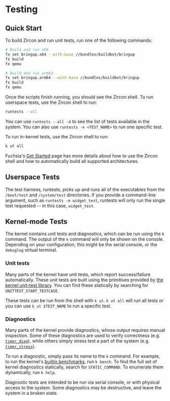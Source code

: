 # Testing

## Quick Start

To build Zircon and run unit tests, run one of the following commands:

```sh
# Build and run x64.
fx set bringup.x64 --with-base //bundles/buildbot/bringup
fx build
fx qemu

# Build and run arm64.
fx set bringup.arm64 --with-base //bundles/buildbot/bringup
fx build
fx qemu
```

Once the scripts finish running, you should see the Zircon shell. To run
userspace tests, use the Zircon shell to run:

```sh
runtests --all
```

You can use `runtests --all -d` to see the list of tests available in the
system. You can also use `runtests -n <TEST_NAME>` to run one specific test.

To run in-kernel tests, use the Zircon shell to run:

```sh
k ut all
```

Fuchsia's [Get Started](/docs/get-started/README.md) page has more details about how to
use the Zircon shell and how to automatically build all supported architectures.

## Userspace Tests

The test harness, runtests, picks up and runs all of the executables from the
`/boot/test` and `/system/test` directories. If you provide a command-line
argument, such as `runtests -m widget_test`, runtests will only run the
single test requested -- in this case, `widget_test`.

## Kernel-mode Tests

The kernel contains unit tests and diagnostics, which can be run using the `k`
command. The output of the `k` command will only be shown on the
console. Depending on your configuration, this might be the serial console, or
the `debuglog` virtual terminal.

### Unit tests

Many parts of the kernel have unit tests, which report success/failure
automatically. These unit tests are built using the primitives provided by [the
kernel unit-test library](/zircon/kernel/lib/unittest/). You can find these statically
by searching for `UNITTEST_START_TESTCASE`.

These tests can be run from the shell with `k ut`. `k ut all` will run all tests
or you can use `k ut $TEST_NAME` to run a specific test.

### Diagnostics

Many parts of the kernel provide diagnostics, whose output requires manual
inspection. Some of these diagnostics are used to verify correctness
(e.g. [`timer_diag`](/zircon/kernel/tests/timer_tests.cc)), while others simply
stress test a part of the system
(e.g. [`timer_stress`](/zircon/kernel/tests/timer_tests.cc)).

To run a diagnostic, simply pass its name to the `k` command. For example, to
run the kernel's [builtin benchmarks](/zircon/kernel/tests/benchmarks.cc), run `k
bench`. To find the full set of kernel diagnostics statically, search for
`STATIC_COMMAND`. To enumerate them dynamically, run `k help`.

Diagnostic tests are intended to be run via serial console, or with physical
access to the system. Some diagnostics may be destructive, and leave the system
in a broken state.

